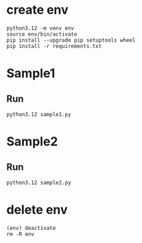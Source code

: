 # create env
```
python3.12 -m venv env
source env/bin/activate
pip install --upgrade pip setuptools wheel
pip install -r requirements.txt
```

# Sample1
## Run
```
python3.12 sample1.py
```

# Sample2
## Run
```
python3.12 sample2.py
```

# delete env
```
(env) deactivate
rm -R env
```
